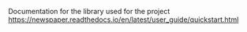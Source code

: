 Documentation for the library used for the project
https://newspaper.readthedocs.io/en/latest/user_guide/quickstart.html
